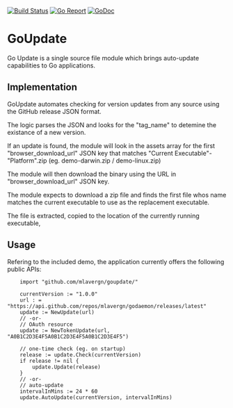 [![Build Status](https://github.com/mlavergn/goupdate/workflows/CI/badge.svg?branch=master)](https://github.com/mlavergn/v/actions)
[![Go Report](https://goreportcard.com/badge/github.com/mlavergn/goupdate)](https://goreportcard.com/report/github.com/mlavergn/goupdate)
[![GoDoc](https://godoc.org/github.com/mlavergn/godaemon/src/daemon?status.svg)](https://godoc.org/github.com/mlavergn/godaemon/src/daemon)

# GoUpdate

Go Update is a single source file module which brings auto-update capabilities to Go applications.

## Implementation

GoUpdate automates checking for version updates from any source using the GitHub release JSON format.

The logic parses the JSON and looks for the "tag_name" to detemine the existance of a new version.

If an update is found, the module will look in the assets array for the first "browser_download_url"
JSON key that matches "Current Executable"-"Platform".zip (eg. demo-darwin.zip / demo-linux.zip)

The module will then download the binary using the URL in "browser_download_url" JSON key.

The module expects to download a zip file and finds the first file whos name matches the current
executable to use as the replacement executable.

The file is extracted, copied to the location of the currently running executable,

## Usage

Refering to the included demo, the application currently offers the following public APIs:

```golang
    import "github.com/mlavergn/goupdate/"

    currentVersion := "1.0.0"
    url : = "https://api.github.com/repos/mlavergn/godaemon/releases/latest"
    update := NewUpdate(url)
    // -or-
    // OAuth resource
    update := NewTokenUpdate(url, "A0B1C2D3E4F5A0B1C2D3E4F5A0B1C2D3E4F5")

    // one-time check (eg. on startup)
    release := update.Check(currentVersion)
    if release != nil {
        update.Update(release)
    }
    // -or-
    // auto-update
    intervalInMins := 24 * 60
    update.AutoUpdate(currentVersion, intervalInMins)
```
